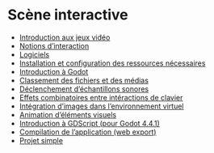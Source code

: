 # Scène interactive

<!-- start-replace-subnav depth=1 -->
* [Introduction aux jeux vidéo](/03-savoirs/01/01-intro-jeux-video/)
* [Notions d’interaction](/03-savoirs/01/02-notions-interactions/)
* [Logiciels](/03-savoirs/01/03-logiciels/)
* [Installation et configuration des ressources nécessaires](/03-savoirs/01/04-installation/)
* [Introduction à Godot](/03-savoirs/01/10-intro-godot/)
* [Classement des fichiers et des médias](/03-savoirs/01/11-classement-fichiers/)
* [Déclenchement d’échantillons sonores](/03-savoirs/01/12-declenchement-sonore/)
* [Effets combinatoires entre intéractions de clavier](/03-savoirs/01/13-effets-combinatoires/)
* [Intégration d’images dans l’environnement virtuel](/03-savoirs/01/14-image-environnement-virtuel/)
* [Animation d’éléments visuels](/03-savoirs/01/15-animation-elements-visuels/)
* [Introduction à GDScript (pour Godot 4.4.1)](/03-savoirs/01/19-gdscript/)
* [Compilation de l’application (web export)](/03-savoirs/01/20-compilation-export-web/)
* [Projet simple](/03-savoirs/01/30-projet-simple/)
<!-- end-replace-subnav -->
